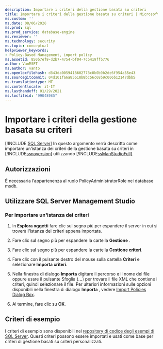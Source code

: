 ```yaml
---
description: Importare i criteri della gestione basata su criteri
title: Importare i criteri della gestione basata su criteri | Microsoft Docs
ms.custom: ''
ms.date: 08/06/2020
ms.prod: sql
ms.prod_service: database-engine
ms.reviewer: ''
ms.technology: security
ms.topic: conceptual
helpviewer_keywords:
- Policy-Based Management, import policy
ms.assetid: 850b7ef9-d2b7-4754-bf04-7cb419ffb776
author: VanMSFT
ms.author: vanto
ms.openlocfilehash: d843da0059418602778c0b0b0b2de6f954a55e43
ms.sourcegitcommit: 04d101fa6a85618b8bc56c68b9c006b12147dbb5
ms.translationtype: MT
ms.contentlocale: it-IT
ms.lasthandoff: 01/29/2021
ms.locfileid: "99048985"
---
```

# <a name="import-a-policy-based-management-policy"></a>Importare i criteri della gestione basata su criteri
 [!INCLUDE [SQL Server](../../includes/applies-to-version/sqlserver.md)]
  In questo argomento verrà descritto come importare un'istanza dei criteri della gestione basata su criteri in [!INCLUDE[ssnoversion](../../includes/ssnoversion-md.md)] utilizzando [!INCLUDE[ssManStudioFull](../../includes/ssmanstudiofull-md.md)].  
  
## <a name="permissions"></a>Autorizzazioni
 È necessaria l'appartenenza al ruolo PolicyAdministratorRole nel database msdb.

  
##  <a name="using-sql-server-management-studio"></a>Utilizzare SQL Server Management Studio  
  
### <a name="to-import-a-policy-instance"></a>Per importare un'istanza dei criteri  
  
1.  In **Esplora oggetti** fare clic sul segno più per espandere il server in cui si troverà l'istanza dei criteri appena importata.  
  
2.  Fare clic sul segno più per espandere la cartella **Gestione** .  
  
3.  Fare clic sul segno più per espandere la cartella **Gestione criteri**.  
  
4.  Fare clic con il pulsante destro del mouse sulla cartella **Criteri** e selezionare **Importa criteri**.  
  
5.  Nella finestra di dialogo **Importa** digitare il percorso e il nome del file oppure usare il pulsante Sfoglia (**...**) per trovare il file XML che contiene i criteri, quindi selezionare il file. Per ulteriori informazioni sulle opzioni disponibili nella finestra di dialogo **Importa** , vedere [Import Policies Dialog Box](../../relational-databases/policy-based-management/import-policies-dialog-box.md).  
  
6.  Al termine, fare clic su **OK**.  


## <a name="example-policies"></a>Criteri di esempio
 I criteri di esempio sono disponibili nel [repository di codice degli esempi di SQL Server](https://github.com/microsoft/sql-server-samples/tree/master/samples/features/epm-framework/sample-policies). Questi criteri possono essere importati e usati come base per criteri di gestione basati su criteri personalizzati.
